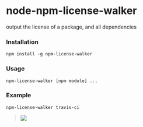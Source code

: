node-npm-license-walker
=======================

output the license of a package, and all dependencies

### Installation
```
npm install -g npm-license-walker
```

### Usage
```
npm-license-walker [npm module] ...
```

### Example
```
npm-license-walker travis-ci
```

> ![](http://s24.postimg.org/nsfkev3id/Screen_Shot_2013_07_19_at_11_03_22_AM.png)
